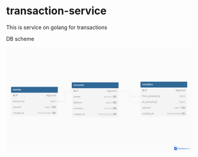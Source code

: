 # transaction-service

This is service on golang for transactions

DB scheme

![DB scheme](images/transactions-bd-scheme-1.png)
